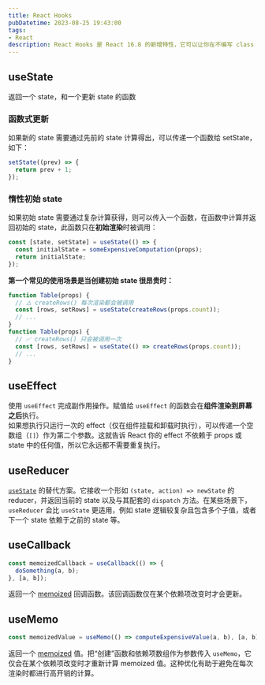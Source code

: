 ```yaml
---
title: React Hooks
pubDatetime: 2023-08-25 19:43:00
tags: 
- React
description: React Hooks 是 React 16.8 的新增特性，它可以让你在不编写 class 的情况下使用 state 以及其他 React 特性。
---
```


## useState

返回一个 state，和一个更新 state 的函数

### 函数式更新

如果新的 state 需要通过先前的 state 计算得出，可以传递一个函数给 setState，如下：

```javascript
setState((prev) => {
  return prev + 1;
});
```

### 惰性初始 state

如果初始 state 需要通过复杂计算获得，则可以传入一个函数，在函数中计算并返回初始的 state，此函数只在**初始渲染**时被调用：

```javascript
const [state, setState] = useState(() => {
  const initialState = someExpensiveComputation(props);
  return initialState;
});
```

**第一个常见的使用场景是当创建初始 state 很昂贵时：**

```javascript
function Table(props) {
  // ⚠️ createRows() 每次渲染都会被调用
  const [rows, setRows] = useState(createRows(props.count));
  // ...
}
function Table(props) {
  // ✅ createRows() 只会被调用一次
  const [rows, setRows] = useState(() => createRows(props.count));
  // ...
}
```

## useEffect

使用 `useEffect` 完成副作用操作。赋值给 `useEffect` 的函数会在**组件渲染到屏幕之后**执行。<br />如果想执行只运行一次的 effect（仅在组件挂载和卸载时执行），可以传递一个空数组（`[]`）作为第二个参数。这就告诉 React 你的 effect 不依赖于 props 或 state 中的任何值，所以它永远都不需要重复执行。

## useReducer

[`useState`]() 的替代方案。它接收一个形如 `(state, action) => newState` 的 reducer，并返回当前的 state 以及与其配套的 `dispatch` 方法。在某些场景下，`useReducer` 会比 `useState` 更适用，例如 state 逻辑较复杂且包含多个子值，或者下一个 state 依赖于之前的 state 等。

## useCallback

```javascript
const memoizedCallback = useCallback(() => {
  doSomething(a, b);
}, [a, b]);
```

返回一个 [memoized](https://en.wikipedia.org/wiki/Memoization) 回调函数。该回调函数仅在某个依赖项改变时才会更新。

## useMemo

```javascript
const memoizedValue = useMemo(() => computeExpensiveValue(a, b), [a, b]);
```

返回一个 [memoized](https://en.wikipedia.org/wiki/Memoization) 值。把“创建”函数和依赖项数组作为参数传入 `useMemo`，它仅会在某个依赖项改变时才重新计算 memoized 值。这种优化有助于避免在每次渲染时都进行高开销的计算。
